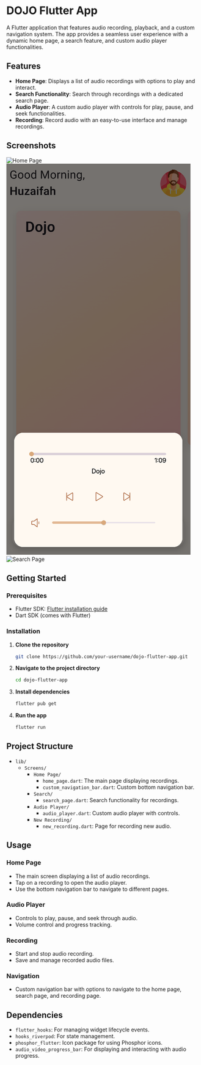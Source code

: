 # DOJO Flutter App

A Flutter application that features audio recording, playback, and a custom navigation system. The app provides a seamless user experience with a dynamic home page, a search feature, and custom audio player functionalities.

## Features

- **Home Page**: Displays a list of audio recordings with options to play and interact.
- **Search Functionality**: Search through recordings with a dedicated search page.
- **Audio Player**: A custom audio player with controls for play, pause, and seek functionalities.
- **Recording**: Record audio with an easy-to-use interface and manage recordings.

## Screenshots

![Home Page](screenshots/home_page.png)
![Audio Player](screenshots/audio_player.png)
![Search Page](screenshots/search_page.png)

## Getting Started

### Prerequisites

- Flutter SDK: [Flutter installation guide](https://flutter.dev/docs/get-started/install)
- Dart SDK (comes with Flutter)

### Installation

1. **Clone the repository**
    ```bash
    git clone https://github.com/your-username/dojo-flutter-app.git
    ```
2. **Navigate to the project directory**
    ```bash
    cd dojo-flutter-app
    ```
3. **Install dependencies**
    ```bash
    flutter pub get
    ```
4. **Run the app**
    ```bash
    flutter run
    ```

## Project Structure

- `lib/`
  - `Screens/`
    - `Home Page/`
      - `home_page.dart`: The main page displaying recordings.
      - `custom_navigation_bar.dart`: Custom bottom navigation bar.
    - `Search/`
      - `search_page.dart`: Search functionality for recordings.
    - `Audio Player/`
      - `audio_player.dart`: Custom audio player with controls.
    - `New Recording/`
      - `new_recording.dart`: Page for recording new audio.

## Usage

### Home Page

- The main screen displaying a list of audio recordings.
- Tap on a recording to open the audio player.
- Use the bottom navigation bar to navigate to different pages.

### Audio Player

- Controls to play, pause, and seek through audio.
- Volume control and progress tracking.

### Recording

- Start and stop audio recording.
- Save and manage recorded audio files.

### Navigation

- Custom navigation bar with options to navigate to the home page, search page, and recording page.

## Dependencies

- `flutter_hooks`: For managing widget lifecycle events.
- `hooks_riverpod`: For state management.
- `phosphor_flutter`: Icon package for using Phosphor icons.
- `audio_video_progress_bar`: For displaying and interacting with audio progress.

